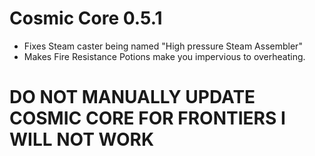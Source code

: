 # Cosmic Core 0.5.1
* Fixes Steam caster being named "High pressure Steam Assembler"
* Makes Fire Resistance Potions make you impervious to overheating.

# DO NOT MANUALLY UPDATE COSMIC CORE FOR FRONTIERS **I WILL NOT WORK**
